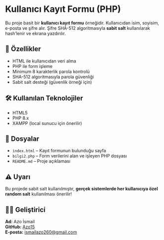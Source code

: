 # Kullanıcı Kayıt Formu (PHP)

Bu proje basit bir **kullanıcı kayıt formu** örneğidir. Kullanıcıdan isim, soyisim, e-posta ve şifre alır. Şifre SHA-512 algoritmasıyla **sabit salt** kullanılarak hash’lenir ve ekrana yazdırılır.

## 🚀 Özellikler

- HTML ile kullanıcıdan veri alma
- PHP ile form işleme
- Minimum 8 karakterlik parola kontrolü
- SHA-512 algoritmasıyla parola güvenliği
- Sabit salt desteği (güvenlik örneği için)

## 🛠️ Kullanılan Teknolojiler

- HTML5
- PHP 8.x
- XAMPP (local sunucu için önerilir)

## 📁 Dosyalar

- `index.html` – Kayıt formunun bulunduğu sayfa
- `bilgi2.php` – Form verilerini alan ve işleyen PHP dosyası
- `README.md` – Proje açıklaması

## ⚠️ Uyarı

Bu projede sabit salt kullanılmıştır, **gerçek sistemlerde her kullanıcıya özel random salt** kullanılması önerilir!

## 👨‍💻 Geliştirici

**Ad:** Azo İsmail  
**GitHub:** [Azo15](https://github.com/Azo15)  
**E-posta:** ismailazo260@gmail.com

